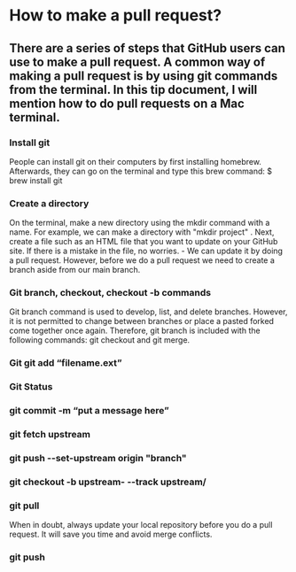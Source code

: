 <h1>How to make a pull request?</h1>

<h2>There are a series of steps that GitHub users can use to make a pull request. A common way of making a pull request is by using git commands from the terminal. In this tip document, I will mention how to do pull requests on a Mac terminal.</h2>
 
<h3>Install git</h3>
<p>People can install git on their computers by first installing homebrew. Afterwards, they can go on the terminal and type this brew command:
  $ brew install git</p>
    
<h3>Create a directory</h3>
<p>On the terminal, make a new directory using the mkdir command with a name. For example, we can make a directory with "mkdir project" . Next, create a file such as an HTML file that you want to update on your GitHub site.  If there is a mistake in the file, no worries. - We can update it by doing a pull request. However, before we do a pull request we need to create a branch aside from our main branch. </p>
   
<h3>Git branch, checkout, checkout -b commands</h3>
<p>Git branch command is used to develop, list, and delete branches. However, it is not permitted to change between branches or place a pasted forked come together once again. Therefore, git branch is included with the following commands: git checkout and git merge.</p>
  
<h3>Git git add “filename.ext”</h3>
    <!--p-->
   
<h3>Git Status</h3>
    <!--p-->
    
<h3>git commit -m “put a message here”</h3>
  <!--p-->
    
<h3>git fetch upstream </h3>
    <!--p-->
  
<h3>git push --set-upstream origin "branch"</h3>
  <!--p-->
  
<h3>git checkout -b upstream-<directory> --track upstream/<directory></h3>
  <!--p-->
  
<h3>git pull</h3>
 <p>When in doubt, always update your local repository before you do a pull request. It will save you time and avoid merge conflicts.</p>
  
<h3>git push</h3>
 <!--p-->
